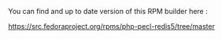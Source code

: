 You can find and up to date version of this RPM builder here :

https://src.fedoraproject.org/rpms/php-pecl-redis5/tree/master
